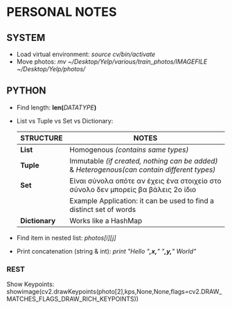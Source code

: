# PERSONAL NOTES

## SYSTEM
* Load virtual environment: _source cv/bin/activate_
* Move photos: _mv ~/Desktop/Yelp/various/train_photos/IMAGEFILE ~/Desktop/Yelp/photos/_

## PYTHON
* Find length: __len(__*DATATYPE*__)__
* List vs Tuple vs Set vs Dictionary: 

   STRUCTURE | NOTES
   ------------- | --------- 
   **List** | Homogenous _(contains same types)_
   **Tuple** | Immutable _(if created, nothing can be added)_ & _Heterogenous(can contain different types)_
   **Set** | Είναι σύνολα οπότε αν έχεις ένα στοιχείο στο σύνολο δεν μπορείς βα βάλεις 2ο ίδιο 
       | Example Application: it can be used to find a distinct set of words
   **Dictionary** | Works like a HashMap
   
* Find item in nested list: _photos[i][j]_
* Print concatenation (string & int): _print "Hello "**,**x**,**" "**,**y**,**" World"_

### REST
Show Keypoints: showimage(cv2.drawKeypoints(photo[2],kps,None,None,flags=cv2.DRAW_MATCHES_FLAGS_DRAW_RICH_KEYPOINTS))
